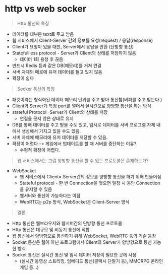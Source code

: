 # http vs web socker

> Http 통신의 특징

- 데이터를 대부분 text로 주고 받음
- 웹 서비스에서 Client-Server 간의 정보를 요청(request) / 응답(response)
- Client가 요청이 있을 대만, Server에서 응답을 반환 (단방향 통신)
- Statefullless protocol - Server가 Client의 상태를 저장하지 않음
  - 데이터 1회 용청 후 끊음
- 반드시 Redis 등과 같은 DB(메모리)를 거쳐 연결
- 서버 자체의 메로에 유저 데이터를 들고 있지 않음
- 확장이 쉽다

> Socker 통신의 특징

- 패킷이라는 형식화된 데이터 메모리 단위를 주고 받아 통신함(버퍼를 주고 받는다.)
- Client와 Server가 특정 port를 열어서 실시간으로 양방향 통신을 하는 방식
- stateful Protocol -Server가 Client의 상태를 저장
  - 연결을 끊지 않은 상태로 유지
- DB를 통해 데이터를 주고 받을 수도 있고, 임시로 데이터를 서버 프로그램 자체 내에서 생성해서 가지고 있을 수도 있음.
- 서버 자체에 메모리에 유저 데이터를 저장할 수 있음.
- 확장이 어렵다 -> 게임에서 업데이트를 할 때 서버를 중단하는 이유?
  - 수평적 확장이 어렵다.

> 웹 서비스에서는 그럼 양방향 통신을 할 수 있는 프로토콜은 존재하는가?

- WebSocket
  - 웹 서비스에서 Client= Server간의 정보를 양방향 통신을 하기 위해 만들어짐
  - Stateful protocol - 한 번 Connection을 맺으면 일정 시 동안 Connection을 유지할 수 있음
  - 웹서버와 통신이 가능하다는 이점
  - WebRTC는 p2p 방식, WebSocket은 Client-Server 방식

> 결론

- Http 통신은 웹브라우저와 웹서버간의 단방향 통신 프로토콜
- Http 통신은 대규모 및 비동기 통신에 적합
- 웹 통신에서 양방향으로 통신하기 위해 WebSocket, WebRTC 등의 기술 등장
- Socket 통신은 웹이 아닌 프로그램에서 Client와 Server가 양방향으로 통신 가능한 방식
- Socket 통신은 실시간 통신 및 임시 데이터 저장이 필요한 곳에 사용
  - (실시간 동영상 스트리밍, 임베디드 통신(콜택시 단말기 등), MMORPG 온라인 게임 등...)

